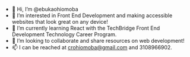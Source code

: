 - 👋 Hi, I’m @ebukaohiomoba
- 👀 I’m interested in Front End Development and making accessible websites that look great on any device!
- 🌱 I’m currently learning React with the TechBridge Front End Development Technology Career Program.
- 💞️ I’m looking to collaborate and share resources on web development!
- 📫 I can be reached at crohiomoba@gmail.com and 3108966902.

<!---
ebukaohiomoba/ebukaohiomoba is a ✨ special ✨ repository because its `README.md` (this file) appears on your GitHub profile.
You can click the Preview link to take a look at your changes.
--->
